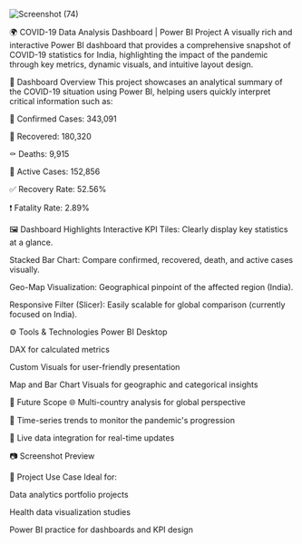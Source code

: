 

![Screenshot (74)](https://github.com/user-attachments/assets/8e9edf14-42c3-4ffb-a710-d70fe7714148)


🌍 COVID-19 Data Analysis Dashboard | Power BI Project
A visually rich and interactive Power BI dashboard that provides a comprehensive snapshot of COVID-19 statistics for India, highlighting the impact of the pandemic through key metrics, dynamic visuals, and intuitive layout design.

📌 Dashboard Overview
This project showcases an analytical summary of the COVID-19 situation using Power BI, helping users quickly interpret critical information such as:

🦠 Confirmed Cases: 343,091

💪 Recovered: 180,320

⚰️ Deaths: 9,915

🚨 Active Cases: 152,856

✅ Recovery Rate: 52.56%

❗ Fatality Rate: 2.89%

🖼️ Dashboard Highlights
Interactive KPI Tiles: Clearly display key statistics at a glance.

Stacked Bar Chart: Compare confirmed, recovered, death, and active cases visually.

Geo-Map Visualization: Geographical pinpoint of the affected region (India).

Responsive Filter (Slicer): Easily scalable for global comparison (currently focused on India).

⚙️ Tools & Technologies
Power BI Desktop

DAX for calculated metrics

Custom Visuals for user-friendly presentation

Map and Bar Chart Visuals for geographic and categorical insights

🚀 Future Scope
🌐 Multi-country analysis for global perspective

📅 Time-series trends to monitor the pandemic's progression

🔄 Live data integration for real-time updates

📷 Screenshot Preview

📁 Project Use Case
Ideal for:

Data analytics portfolio projects

Health data visualization studies

Power BI practice for dashboards and KPI design
